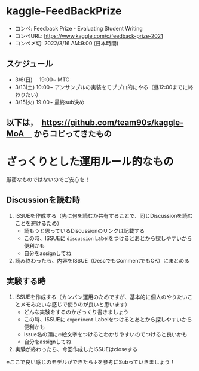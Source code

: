 # kaggle-FeedBackPrize
- コンペ: Feedback Prize - Evaluating Student Writing 
- コンペURL: https://www.kaggle.com/c/feedback-prize-2021
- コンペ〆切: 2022/3/16 AM:9:00 (日本時間)  

## スケジュール
- 3/6(日)　  19:00~ MTG　　
- 3/13(土) 10:00~ アンサンブルの実装をモブプロ的にやる（昼12:00までに終わりたい）　
- 3/15(火) 19:00~ 最終sub決め


以下は，　https://github.com/team90s/kaggle-MoA　  からコピってきたもの
-------------------------------------------------------
# ざっくりとした運用ルール的なもの
厳密なものではないのでご安心を！


## Discussionを読む時
1. ISSUEを作成する（先に何を読むか共有することで、同じDiscussionを読むことを避けるため）
    - 読もうと思っているDiscussionのリンクは記載する
    - この時、ISSUEに `discussion` Labelをつけるとあとから探しやすいから便利かも
    - 自分をassignしてね
2. 読み終わったら、内容をISSUE（DescでもCommentでもOK）にまとめる

## 実験する時
1. ISSUEを作成する（カンバン運用のためですが、基本的に個人のやりたいことメモみたいな感じで使うのが良いと思います）
    - どんな実験をするのかざっくり書きましょう
    - この時、ISSUEに `experiment` Labelをつけるとあとから探しやすいから便利かも
    - issue名の頭に🔥絵文字をつけるとわかりやすいのでつけると良いかも
    - 自分をassignしてね
2. 実験が終わったら、今回作成したISSUEはcloseする

※ここで良い感じのモデルができたら↓を参考にSubっていきましょう！
